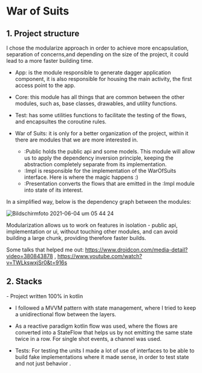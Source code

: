 <h1>War of Suits</h1>

<h2>1. Project structure</h2>
I chose the modularize approach in order to achieve more encapsulation, separation of concerns,and depending on the size of the project, 
it could lead to a more faster building time.

- App: is the module responsible to generate dagger application component, it is also responsible for housing the main activity, 
the first access point to the app.

- Core: this module has all things that are common between the other modules, such as, base classes, drawables, and utility functions.

- Test: has some utilities functions to facilitate the testing of the flows, and encapsultes the coroutine rules.

- War of Suits: it is only for a better organization of the project, within it there are modules that we are more interested in.
  - :Public holds the public api and some models. This module will allow us to apply the  dependency inversion principle, keeping 
    the abstraction completely separate from its implementation.
  - :Impl is responsible for the implementation of the WarOfSuits interface. Here is where the magic happens :)
  - :Presentation converts the flows that are emitted in the :Impl module into state of its interest.
  
In a simplified way, below is the dependency graph between the modules:
  
![Bildschirmfoto 2021-06-04 um 05 44 24](https://user-images.githubusercontent.com/45492687/120742816-f1586380-c4f7-11eb-945d-21e339939039.png)

Modularization allows us to work on features in isolation - public api, implementation or ui, without touching other modules, and can avoid building a large chunk, 
providing therefore faster builds.

Some talks that helped me out: https://www.droidcon.com/media-detail?video=380843878 ,  https://www.youtube.com/watch?v=TWLkswxjSr0&t=916s
  
<h2>2. Stacks</h2>
- Project written 100% in kotlin

- I followed a MVVM pattern with state management, where I tried to keep a unidirectional flow between the layers.

- As a reactive paradigm kotlin flow was used, where the flows are converted into a StateFlow that helps us by not emitting the same state twice in a row.
For single shot events, a channel was used.

- Tests: For testing the units I made a lot of use of interfaces to be able to build fake implementations where it made sense, in order to test state and 
not just behavior .
